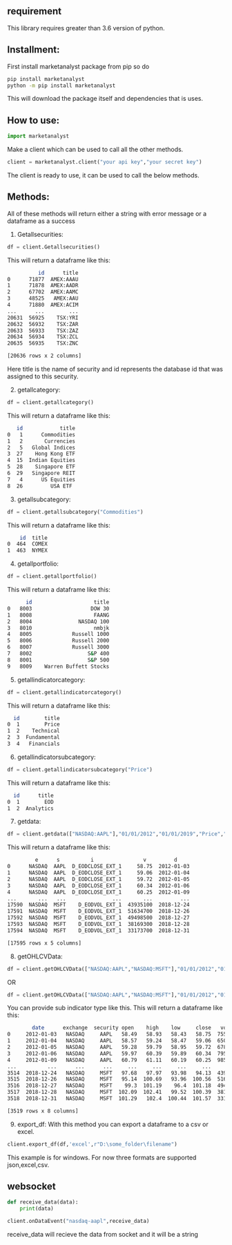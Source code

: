 ## requirement

This library requires greater than 3.6 version of python.

## Installment:
First install marketanalyst package from pip so do
```bash
pip install marketanalyst
python -m pip install marketanalyst
```
This will download the package itself and dependencies that is uses.

## How to use:

```python
import marketanalyst
```
Make a client which can be used to call all the other methods.
```python
client = marketanalyst.client("your api key","your secret key")
```
The client is ready to use, it can be used to call the below methods.

## Methods:

All of these methods will return either a string with error message or a dataframe as a success
1) Getallsecurities:
```python
df = client.Getallsecurities()
```
This will return a dataframe like this:
```bash
          id      title
0      71877  AMEX:AAAU
1      71878  AMEX:AADR
2      67702  AMEX:AAMC
3      48525   AMEX:AAU
4      71880  AMEX:ACIM
...      ...        ...
20631  56925    TSX:YRI
20632  56932    TSX:ZAR
20633  56933    TSX:ZAZ
20634  56934    TSX:ZCL
20635  56935    TSX:ZNC

[20636 rows x 2 columns]
```

Here title is the name of security and id represents the database id that was assigned to this security.

2) getallcategory:
```python
df = client.getallcategory()
```
This will return a dataframe like this:
```bash
   id            title
0   1      Commodities
1   2       Currencies
2   5   Global Indices
3  27    Hong Kong ETF
4  15  Indian Equities
5  28    Singapore ETF
6  29   Singapore REIT
7   4      US Equities
8  26         USA ETF 
```
3) getallsubcategory:
```python
df = client.getallsubcategory("Commodities")
```
This will return a dataframe like this:
```bash
    id  title
0  464  COMEX
1  463  NYMEX
```
4) getallportfolio:
```python
df = client.getallportfolio()
```
This will return a dataframe like this:
```bash
      id                    title
0   8003                   DOW 30
1   8008                    FAANG
2   8004               NASDAQ 100
3   8010                    nmbjk
4   8005             Russell 1000
5   8006             Russell 2000
6   8007             Russell 3000
7   8002                  S&P 400
8   8001                  S&P 500
9   8009    Warren Buffett Stocks
```

5) getallindicatorcategory:
```python
df = client.getallindicatorcategory()
```
This will return a dataframe like this:

```bash
  id        title
0  1        Price
1  2    Technical
2  3  Fundamental
3  4   Financials
```

6) getallindicatorsubcategory:
```python
df = client.getallindicatorsubcategory("Price")
```
This will return a dataframe like this:
```bash
  id      title
0  1        EOD
1  2  Analytics
```

7) getdata:
```python
df = client.getdata(["NASDAQ:AAPL"],"01/01/2012","01/01/2019","Price","EOD")
```
This will return a dataframe like this:
```bash
         e      s          i                v         d
0      NASDAQ  AAPL  D_EODCLOSE_EXT_1     58.75  2012-01-03
1      NASDAQ  AAPL  D_EODCLOSE_EXT_1     59.06  2012-01-04
2      NASDAQ  AAPL  D_EODCLOSE_EXT_1     59.72  2012-01-05
3      NASDAQ  AAPL  D_EODCLOSE_EXT_1     60.34  2012-01-06
4      NASDAQ  AAPL  D_EODCLOSE_EXT_1     60.25  2012-01-09
...       ...   ...               ...       ...         ...
17590  NASDAQ  MSFT    D_EODVOL_EXT_1  43935100  2018-12-24
17591  NASDAQ  MSFT    D_EODVOL_EXT_1  51634700  2018-12-26
17592  NASDAQ  MSFT    D_EODVOL_EXT_1  49498500  2018-12-27
17593  NASDAQ  MSFT    D_EODVOL_EXT_1  38169300  2018-12-28
17594  NASDAQ  MSFT    D_EODVOL_EXT_1  33173700  2018-12-31

[17595 rows x 5 columns]
```

8) getOHLCVData:
```python
df = client.getOHLCVData(["NASDAQ:AAPL","NASDAQ:MSFT"],"01/01/2012","01/01/2019")
```
OR 
```python
df = client.getOHLCVData(["NASDAQ:AAPL","NASDAQ:MSFT"],"01/01/2012","01/01/2019","EOD")
```
You can provide sub indicator type like this.
This will return a dataframe like this:
```bash
        date      exchange  security open    high    low     close   volume
0     2012-01-03   NASDAQ     AAPL   58.49   58.93   58.43   58.75  75564699
1     2012-01-04   NASDAQ     AAPL   58.57   59.24   58.47   59.06  65061108
2     2012-01-05   NASDAQ     AAPL   59.28   59.79   58.95   59.72  67816805
3     2012-01-06   NASDAQ     AAPL   59.97   60.39   59.89   60.34  79596412
4     2012-01-09   NASDAQ     AAPL   60.79   61.11   60.19   60.25  98505792
...          ...      ...      ...     ...     ...     ...     ...       ...
3514  2018-12-24   NASDAQ     MSFT   97.68   97.97   93.98   94.13  43935100
3515  2018-12-26   NASDAQ     MSFT   95.14  100.69   93.96  100.56  51634700
3516  2018-12-27   NASDAQ     MSFT    99.3  101.19    96.4  101.18  49498500
3517  2018-12-28   NASDAQ     MSFT  102.09  102.41   99.52  100.39  38169300
3518  2018-12-31   NASDAQ     MSFT  101.29   102.4  100.44  101.57  33173700

[3519 rows x 8 columns]
```
9) export_df:
With this method you can export a dataframe to a csv or excel.
```python
client.export_df(df,'excel',r"D:\some_folder\filename")
```
This example is for windows.
For now three formats are supported json,excel,csv.

## websocket 
```python
def receive_data(data):
    print(data)

client.onDataEvent("nasdaq-aapl",receive_data)
```
receive_data will recieve the data from socket and it will be a string
